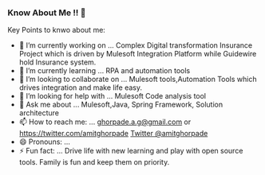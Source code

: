### Know About Me !! 👋

Key Points to knwo about me:

- 🔭 I’m currently working on ... Complex Digital transformation Insurance Project which is driven by Mulesoft Integration Platform while Guidewire hold Insurance system.
- 🌱 I’m currently learning ... RPA and automation tools
- 👯 I’m looking to collaborate on ... Mulesoft tools,Automation Tools which drives integration and make life easy.
- 🤔 I’m looking for help with ... Mulesoft Code analysis tool
- 💬 Ask me about ... Mulesoft,Java, Spring Framework, Solution architecture
- 📫 How to reach me: ... ghorpade.a.g@gmail.com or https://twitter.com/amitghorpade  [Twitter @amitghorpade](https://twitter.com/amitghorpade)
- 😄 Pronouns: ... 
- ⚡ Fun fact: ... Drive life with new learning and play with open source tools. Family is fun and keep them on priority.

